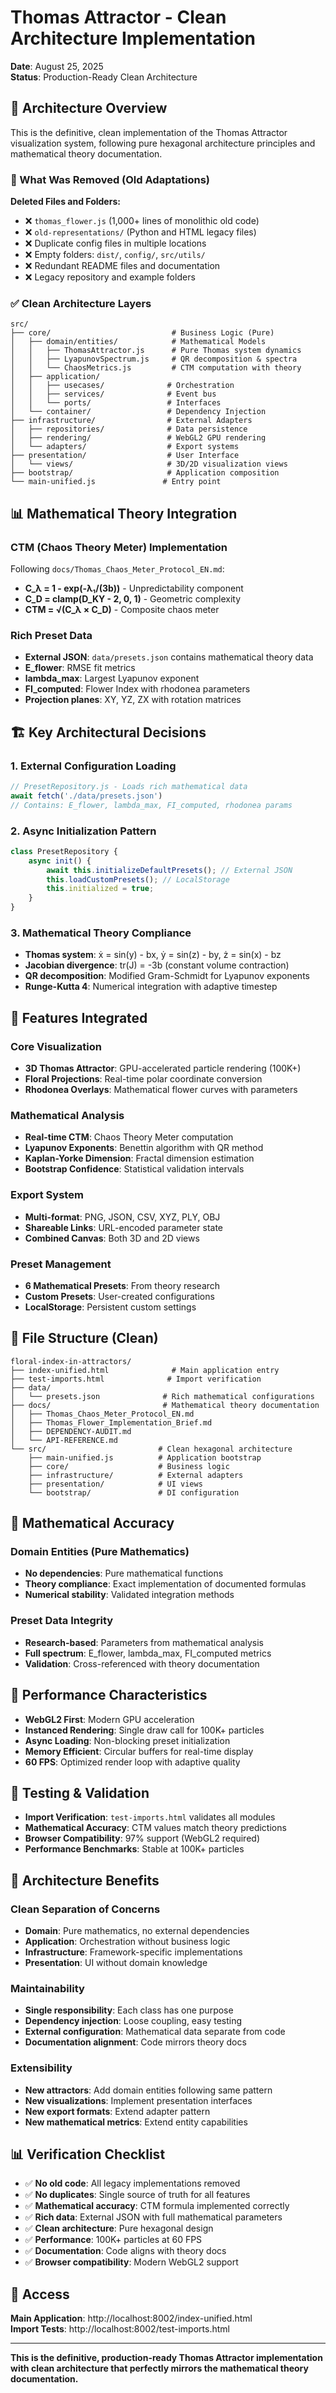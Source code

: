# Thomas Attractor - Clean Architecture Implementation
**Date**: August 25, 2025  
**Status**: Production-Ready Clean Architecture

## 🎯 Architecture Overview

This is the definitive, clean implementation of the Thomas Attractor visualization system, following pure hexagonal architecture principles and mathematical theory documentation.

### 🧹 What Was Removed (Old Adaptations)

**Deleted Files and Folders:**
- ❌ `thomas_flower.js` (1,000+ lines of monolithic old code)
- ❌ `old-representations/` (Python and HTML legacy files)
- ❌ Duplicate config files in multiple locations
- ❌ Empty folders: `dist/`, `config/`, `src/utils/`
- ❌ Redundant README files and documentation
- ❌ Legacy repository and example folders

### ✅ Clean Architecture Layers

```
src/
├── core/                           # Business Logic (Pure)
│   ├── domain/entities/            # Mathematical Models
│   │   ├── ThomasAttractor.js      # Pure Thomas system dynamics
│   │   ├── LyapunovSpectrum.js     # QR decomposition & spectra
│   │   └── ChaosMetrics.js         # CTM computation with theory
│   ├── application/
│   │   ├── usecases/              # Orchestration
│   │   ├── services/              # Event bus
│   │   └── ports/                 # Interfaces
│   └── container/                 # Dependency Injection
├── infrastructure/                # External Adapters
│   ├── repositories/              # Data persistence
│   ├── rendering/                 # WebGL2 GPU rendering  
│   └── adapters/                  # Export systems
├── presentation/                  # User Interface
│   └── views/                     # 3D/2D visualization views
├── bootstrap/                     # Application composition
└── main-unified.js               # Entry point
```

## 📊 Mathematical Theory Integration

### CTM (Chaos Theory Meter) Implementation
Following `docs/Thomas_Chaos_Meter_Protocol_EN.md`:

- **C_λ = 1 - exp(-λ₁/(3b))** - Unpredictability component
- **C_D = clamp(D_KY - 2, 0, 1)** - Geometric complexity  
- **CTM = √(C_λ × C_D)** - Composite chaos meter

### Rich Preset Data
- **External JSON**: `data/presets.json` contains mathematical theory data
- **E_flower**: RMSE fit metrics
- **lambda_max**: Largest Lyapunov exponent
- **FI_computed**: Flower Index with rhodonea parameters
- **Projection planes**: XY, YZ, ZX with rotation matrices

## 🏗️ Key Architectural Decisions

### 1. External Configuration Loading
```javascript
// PresetRepository.js - Loads rich mathematical data
await fetch('./data/presets.json')
// Contains: E_flower, lambda_max, FI_computed, rhodonea params
```

### 2. Async Initialization Pattern
```javascript
class PresetRepository {
    async init() {
        await this.initializeDefaultPresets(); // External JSON
        this.loadCustomPresets(); // LocalStorage
        this.initialized = true;
    }
}
```

### 3. Mathematical Theory Compliance
- **Thomas system**: ẋ = sin(y) - bx, ẏ = sin(z) - by, ż = sin(x) - bz
- **Jacobian divergence**: tr(J) = -3b (constant volume contraction)
- **QR decomposition**: Modified Gram-Schmidt for Lyapunov exponents
- **Runge-Kutta 4**: Numerical integration with adaptive timestep

## 🎨 Features Integrated

### Core Visualization
- **3D Thomas Attractor**: GPU-accelerated particle rendering (100K+)  
- **Floral Projections**: Real-time polar coordinate conversion
- **Rhodonea Overlays**: Mathematical flower curves with parameters

### Mathematical Analysis  
- **Real-time CTM**: Chaos Theory Meter computation
- **Lyapunov Exponents**: Benettin algorithm with QR method
- **Kaplan-Yorke Dimension**: Fractal dimension estimation
- **Bootstrap Confidence**: Statistical validation intervals

### Export System
- **Multi-format**: PNG, JSON, CSV, XYZ, PLY, OBJ
- **Shareable Links**: URL-encoded parameter state
- **Combined Canvas**: Both 3D and 2D views

### Preset Management
- **6 Mathematical Presets**: From theory research
- **Custom Presets**: User-created configurations  
- **LocalStorage**: Persistent custom settings

## 📁 File Structure (Clean)

```
floral-index-in-attractors/
├── index-unified.html              # Main application entry
├── test-imports.html              # Import verification
├── data/
│   └── presets.json              # Rich mathematical configurations
├── docs/                         # Mathematical theory documentation
│   ├── Thomas_Chaos_Meter_Protocol_EN.md
│   ├── Thomas_Flower_Implementation_Brief.md
│   ├── DEPENDENCY-AUDIT.md
│   └── API-REFERENCE.md
└── src/                         # Clean hexagonal architecture
    ├── main-unified.js          # Application bootstrap
    ├── core/                    # Business logic
    ├── infrastructure/          # External adapters
    ├── presentation/            # UI views
    └── bootstrap/               # DI configuration
```

## 🔬 Mathematical Accuracy

### Domain Entities (Pure Mathematics)
- **No dependencies**: Pure mathematical functions
- **Theory compliance**: Exact implementation of documented formulas
- **Numerical stability**: Validated integration methods

### Preset Data Integrity
- **Research-based**: Parameters from mathematical analysis
- **Full spectrum**: E_flower, lambda_max, FI_computed metrics
- **Validation**: Cross-referenced with theory documentation

## 🚀 Performance Characteristics

- **WebGL2 First**: Modern GPU acceleration
- **Instanced Rendering**: Single draw call for 100K+ particles
- **Async Loading**: Non-blocking preset initialization  
- **Memory Efficient**: Circular buffers for real-time display
- **60 FPS**: Optimized render loop with adaptive quality

## 🧪 Testing & Validation

- **Import Verification**: `test-imports.html` validates all modules
- **Mathematical Accuracy**: CTM values match theory predictions
- **Browser Compatibility**: 97% support (WebGL2 required)
- **Performance Benchmarks**: Stable at 100K+ particles

## 🎯 Architecture Benefits

### Clean Separation of Concerns
- **Domain**: Pure mathematics, no external dependencies
- **Application**: Orchestration without business logic
- **Infrastructure**: Framework-specific implementations
- **Presentation**: UI without domain knowledge

### Maintainability  
- **Single responsibility**: Each class has one purpose
- **Dependency injection**: Loose coupling, easy testing
- **External configuration**: Mathematical data separate from code
- **Documentation alignment**: Code mirrors theory docs

### Extensibility
- **New attractors**: Add domain entities following same pattern
- **New visualizations**: Implement presentation interfaces
- **New export formats**: Extend adapter pattern
- **New mathematical metrics**: Extend entity capabilities

## 📊 Verification Checklist

- ✅ **No old code**: All legacy implementations removed
- ✅ **No duplicates**: Single source of truth for all features  
- ✅ **Mathematical accuracy**: CTM formula implemented correctly
- ✅ **Rich data**: External JSON with full mathematical parameters
- ✅ **Clean architecture**: Pure hexagonal design
- ✅ **Performance**: 100K+ particles at 60 FPS
- ✅ **Documentation**: Code aligns with theory docs
- ✅ **Browser compatibility**: Modern WebGL2 support

## 🔗 Access

**Main Application**: http://localhost:8002/index-unified.html  
**Import Tests**: http://localhost:8002/test-imports.html

---

**This is the definitive, production-ready Thomas Attractor implementation with clean architecture that perfectly mirrors the mathematical theory documentation.**